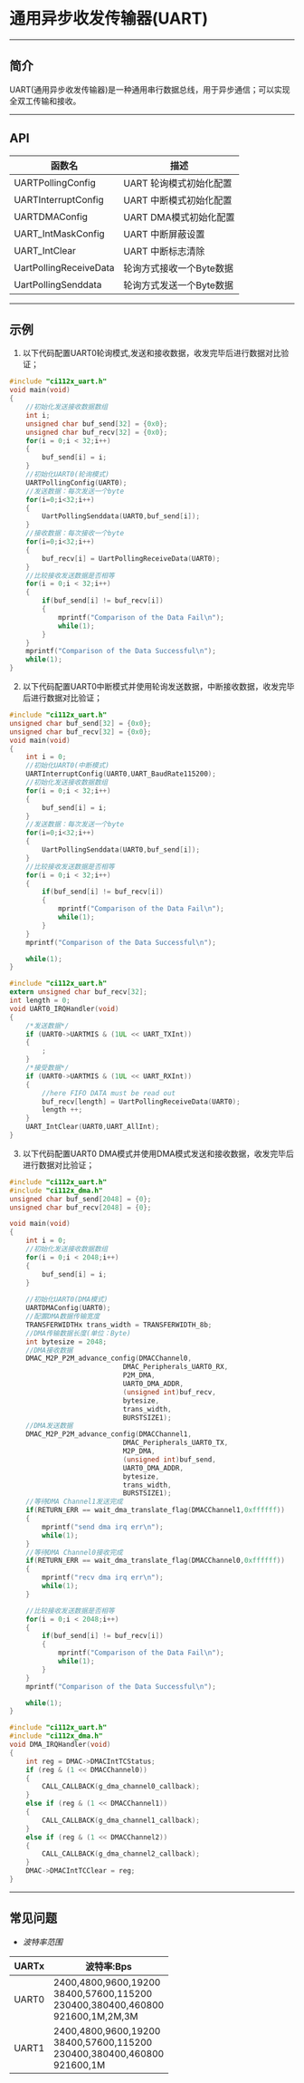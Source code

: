 # 通用异步收发传输器(UART)

***

## 简介

UART(通用异步收发传输器)是一种通用串行数据总线，用于异步通信；可以实现全双工传输和接收。

***

## API

<center>

| 函数名                 | 描述                   |
| ---------------------- | --------------------- |
| UARTPollingConfig      | UART 轮询模式初始化配置 |
| UARTInterruptConfig    | UART 中断模式初始化配置 |
| UARTDMAConfig          | UART DMA模式初始化配置  |
| UART_IntMaskConfig     | UART 中断屏蔽设置       |
| UART_IntClear          | UART 中断标志清除       |
| UartPollingReceiveData | 轮询方式接收一个Byte数据|
| UartPollingSenddata    | 轮询方式发送一个Byte数据|

</center>

***

## 示例

1) 以下代码配置UART0轮询模式,发送和接收数据，收发完毕后进行数据对比验证；

```c
#include "ci112x_uart.h"
void main(void)
{
    //初始化发送接收数据数组
    int i;
    unsigned char buf_send[32] = {0x0};
    unsigned char buf_recv[32] = {0x0};
    for(i = 0;i < 32;i++)
    {
        buf_send[i] = i;
    }
    //初始化UART0(轮询模式)
    UARTPollingConfig(UART0);
    //发送数据：每次发送一个byte
    for(i=0;i<32;i++)
    {
        UartPollingSenddata(UART0,buf_send[i]);
    }
    //接收数据：每次接收一个byte
    for(i=0;i<32;i++)
    {
        buf_recv[i] = UartPollingReceiveData(UART0);
    }
    //比较接收发送数据是否相等
    for(i = 0;i < 32;i++)
    {
        if(buf_send[i] != buf_recv[i])
        {
            mprintf("Comparison of the Data Fail\n");
            while(1);
        }
    }
    mprintf("Comparison of the Data Successful\n");
    while(1);
}
```

2) 以下代码配置UART0中断模式并使用轮询发送数据，中断接收数据，收发完毕后进行数据对比验证；

```c
#include "ci112x_uart.h"
unsigned char buf_send[32] = {0x0};
unsigned char buf_recv[32] = {0x0};
void main(void)
{
    int i = 0;
    //初始化UART0(中断模式)
    UARTInterruptConfig(UART0,UART_BaudRate115200);
    //初始化发送接收数据数组
    for(i = 0;i < 32;i++)
    {
        buf_send[i] = i;
    }
    //发送数据：每次发送一个byte
    for(i=0;i<32;i++)
    {
        UartPollingSenddata(UART0,buf_send[i]);
    }
    //比较接收发送数据是否相等
    for(i = 0;i < 32;i++)
    {
        if(buf_send[i] != buf_recv[i])
        {
            mprintf("Comparison of the Data Fail\n");
            while(1);
        }
    }
    mprintf("Comparison of the Data Successful\n");

    while(1);
}
```

```c
#include "ci112x_uart.h"
extern unsigned char buf_recv[32];
int length = 0;
void UART0_IRQHandler(void)
{
    /*发送数据*/
    if (UART0->UARTMIS & (1UL << UART_TXInt))
    {
        ;
    }
    /*接受数据*/
    if (UART0->UARTMIS & (1UL << UART_RXInt))
    {
        //here FIFO DATA must be read out
        buf_recv[length] = UartPollingReceiveData(UART0);
        length ++;
    }
    UART_IntClear(UART0,UART_AllInt);
}
```

3) 以下代码配置UART0 DMA模式并使用DMA模式发送和接收数据，收发完毕后进行数据对比验证；

```c
#include "ci112x_uart.h"
#include "ci112x_dma.h"
unsigned char buf_send[2048] = {0};
unsigned char buf_recv[2048] = {0};

void main(void)
{
    int i = 0;
    //初始化发送接收数据数组
    for(i = 0;i < 2048;i++)
    {
        buf_send[i] = i;
    }
    
    //初始化UART0(DMA模式)
    UARTDMAConfig(UART0);
    //配置DMA数据传输宽度
    TRANSFERWIDTHx trans_width = TRANSFERWIDTH_8b;
    //DMA传输数据长度(单位：Byte)
    int bytesize = 2048;
    //DMA接收数据
    DMAC_M2P_P2M_advance_config(DMACChannel0,
                            DMAC_Peripherals_UART0_RX,
                            P2M_DMA,
                            UART0_DMA_ADDR,
                            (unsigned int)buf_recv,
                            bytesize,
                            trans_width,
                            BURSTSIZE1);
    //DMA发送数据
    DMAC_M2P_P2M_advance_config(DMACChannel1,
                            DMAC_Peripherals_UART0_TX,
                            M2P_DMA,
                            (unsigned int)buf_send,
                            UART0_DMA_ADDR,
                            bytesize,
                            trans_width,
                            BURSTSIZE1);
    //等待DMA Channel1发送完成
    if(RETURN_ERR == wait_dma_translate_flag(DMACChannel1,0xffffff))
    {
      	mprintf("send dma irq err\n");
        while(1);
    }
    //等待DMA Channel0接收完成
    if(RETURN_ERR == wait_dma_translate_flag(DMACChannel0,0xffffff))
    {
      	mprintf("recv dma irq err\n");
        while(1);
    }

    //比较接收发送数据是否相等
    for(i = 0;i < 2048;i++)
    {
        if(buf_send[i] != buf_recv[i])
        {
            mprintf("Comparison of the Data Fail\n");
            while(1);
        }
    }
    mprintf("Comparison of the Data Successful\n");

    while(1);
}
```

```c
#include "ci112x_uart.h"
#include "ci112x_dma.h"
void DMA_IRQHandler(void)
{
    int reg = DMAC->DMACIntTCStatus;
    if (reg & (1 << DMACChannel0))
    {
        CALL_CALLBACK(g_dma_channel0_callback);
    }
    else if (reg & (1 << DMACChannel1))
    {
        CALL_CALLBACK(g_dma_channel1_callback);
    }
    else if (reg & (1 << DMACChannel2))
    {
        CALL_CALLBACK(g_dma_channel2_callback);
    }
    DMAC->DMACIntTCClear = reg;
}
```

***

## 常见问题

- *波特率范围*

<center>

| UARTx   | 波特率:Bps                                                                   |
| ------- | ------------------------------- |
| UART0   | 2400,4800,9600,19200</br>38400,57600,115200</br>230400,380400,460800</br>921600,1M,2M,3M |
| UART1   | 2400,4800,9600,19200</br>38400,57600,115200</br>230400,380400,460800</br>921600,1M     |

</center>


